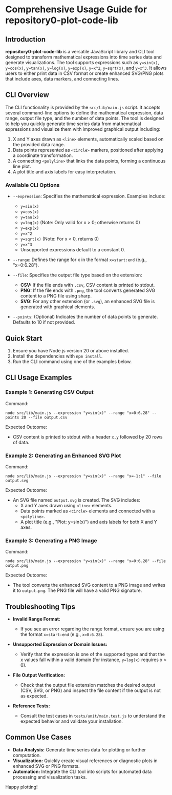 # Comprehensive Usage Guide for repository0-plot-code-lib

## Introduction

**repository0-plot-code-lib** is a versatile JavaScript library and CLI tool designed to transform mathematical expressions into time series data and generate visualizations. The tool supports expressions such as `y=sin(x)`, `y=cos(x)`, `y=tan(x)`, `y=log(x)`, `y=exp(x)`, `y=x^2`, `y=sqrt(x)`, and `y=x^3`. It allows users to either print data in CSV format or create enhanced SVG/PNG plots that include axes, data markers, and connecting lines.

## CLI Overview

The CLI functionality is provided by the `src/lib/main.js` script. It accepts several command-line options to define the mathematical expression, data range, output file type, and the number of data points. The tool is designed to help you quickly generate time series data from mathematical expressions and visualize them with improved graphical output including:

1. X and Y axes drawn as `<line>` elements, automatically scaled based on the provided data range.
2. Data points represented as `<circle>` markers, positioned after applying a coordinate transformation.
3. A connecting `<polyline>` that links the data points, forming a continuous line plot.
4. A plot title and axis labels for easy interpretation.

### Available CLI Options

- `--expression`: Specifies the mathematical expression. Examples include:
  - `y=sin(x)`
  - `y=cos(x)`
  - `y=tan(x)`
  - `y=log(x)` (Note: Only valid for x > 0; otherwise returns 0)
  - `y=exp(x)`
  - `y=x^2`
  - `y=sqrt(x)` (Note: For x < 0, returns 0)
  - `y=x^3`
  - Unsupported expressions default to a constant 0.

- `--range`: Defines the range for x in the format `x=start:end` (e.g., "x=0:6.28").

- `--file`: Specifies the output file type based on the extension:
  - **CSV:** If the file ends with `.csv`, CSV content is printed to stdout.
  - **PNG:** If the file ends with `.png`, the tool converts generated SVG content to a PNG file using sharp.
  - **SVG:** For any other extension (or `.svg`), an enhanced SVG file is generated with graphical elements.

- `--points`: (Optional) Indicates the number of data points to generate. Defaults to 10 if not provided.

## Quick Start

1. Ensure you have Node.js version 20 or above installed.
2. Install the dependencies with `npm install`.
3. Run the CLI command using one of the examples below.

## CLI Usage Examples

### Example 1: Generating CSV Output

Command:
```
node src/lib/main.js --expression "y=sin(x)" --range "x=0:6.28" --points 20 --file output.csv
```

Expected Outcome:
- CSV content is printed to stdout with a header `x,y` followed by 20 rows of data.

### Example 2: Generating an Enhanced SVG Plot

Command:
```
node src/lib/main.js --expression "y=sin(x)" --range "x=-1:1" --file output.svg
```

Expected Outcome:
- An SVG file named `output.svg` is created. The SVG includes:
  - X and Y axes drawn using `<line>` elements.
  - Data points marked as `<circle>` elements and connected with a `<polyline>`.
  - A plot title (e.g., "Plot: y=sin(x)") and axis labels for both X and Y axes.

### Example 3: Generating a PNG Image

Command:
```
node src/lib/main.js --expression "y=sin(x)" --range "x=0:6.28" --file output.png
```

Expected Outcome:
- The tool converts the enhanced SVG content to a PNG image and writes it to `output.png`. The PNG file will have a valid PNG signature.

## Troubleshooting Tips

- **Invalid Range Format:**
  - If you see an error regarding the range format, ensure you are using the format `x=start:end` (e.g., `x=0:6.28`).

- **Unsupported Expression or Domain Issues:**
  - Verify that the expression is one of the supported types and that the x values fall within a valid domain (for instance, `y=log(x)` requires x > 0).

- **File Output Verification:**
  - Check that the output file extension matches the desired output (CSV, SVG, or PNG) and inspect the file content if the output is not as expected.

- **Reference Tests:**
  - Consult the test cases in `tests/unit/main.test.js` to understand the expected behavior and validate your installation.

## Common Use Cases

- **Data Analysis:** Generate time series data for plotting or further computation.
- **Visualization:** Quickly create visual references or diagnostic plots in enhanced SVG or PNG formats.
- **Automation:** Integrate the CLI tool into scripts for automated data processing and visualization tasks.

Happy plotting!
